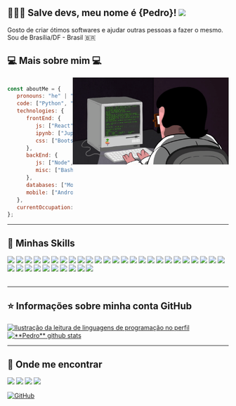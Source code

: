 <!--
**pedroar9/pedroar9** is a ✨ _special_ ✨ repository because its `README.md` (this file) appears on your GitHub profile.

Here are some ideas to get you started:

- 🔭 I’m currently working on ...
- 🌱 I’m currently learning ...
- 👯 I’m looking to collaborate on ...
- 🤔 I’m looking for help with ...
- 💬 Ask me about ...
- 📫 How to reach me: ...
- 😄 Pronouns: ...
- ⚡ Fun fact: ...
-->

## 👨🏻‍💻 Salve devs, meu nome é {Pedro}! <img src="https://raw.githubusercontent.com/iampavangandhi/iampavangandhi/master/gifs/Hi.gif" width="30px">

Gosto de criar ótimos softwares e ajudar outras pessoas a fazer o mesmo. <br>
Sou de Brasília/DF - Brasil 🇧🇷

## 💻 Mais sobre mim 💻

<img align="right" width="355" src="programming.gif" />

```javascript

const aboutMe = {
   pronouns: "he" | "him",
   code: ["Python", "Javascript", "Typescript"],
   technologies: {
      frontEnd: {
         js: ["React"],
         ipynb: ["Jupyter", "Pandas"], 
         css: ["Bootstrap", "Material Design", "HTML5", "CSS3"]
      },
      backEnd: {
         js: ["Node", "Express"],
         misc: ["Bash", "Linux", "Analytics"]
      },
      databases: ["MongoDB", "MySQL", "PostegreSQL", "Hive", "DBeaver"],
      mobile: ["Android", "iOS"]
   },
   currentOccupation: ["I'm working in a public bank"],
};

```
____


## 🚀 Minhas Skills
<div>
 <img src="https://img.shields.io/badge/Linux-FCC624?style=for-the-badge&logo=linux&logoColor=black" />
 <img src="https://img.shields.io/badge/Debian-A81D33?style=for-the-badge&logo=debian&logoColor=white" />
 <img src="https://img.shields.io/badge/bash-4EA94B?style=for-the-badge&logo=educative&logoColor=black" />
 <img src="https://img.shields.io/badge/redhat-EE0000?style=for-the-badge&logo=redhat&logoColor=#EE0000" />
 <img src="https://img.shields.io/badge/Mint-87cf3E?style=for-the-badge&logo=linuxmint&logoColor=darkgreen" />
 <img src="https://img.shields.io/badge/ubuntu-E95420?style=for-the-badge&logo=ubuntu&logoColor=white" />
  <img src="https://img.shields.io/badge/htop-009020?style=for-the-badge&logo=htop&logoColor=white" />
 <img src="https://img.shields.io/badge/Python-3776AB?style=for-the-badge&logo=python&logoColor=F7DF1E"/>
 <img src="https://img.shields.io/badge/JavaScript-323330?style=for-the-badge&logo=javascript&logoColor=F7DF1E" />
<img src="https://img.shields.io/badge/apache hadoop-66CCFF?style=for-the-badge&logo=apache hadoop&logoColor=black"/>
 <img src="https://img.shields.io/badge/postgresql-4169e1?style=for-the-badge&logo=postgresql&logoColor=white"/>
 <img src="https://img.shields.io/badge/mysql-4479A1?style=for-the-badge&logo=mysql&logoColor=white" />
<img src="https://img.shields.io/badge/MongoDB-4EA94B?style=for-the-badge&logo=mongodb&logoColor=white" />
<img src="https://img.shields.io/badge/sqlite-003B57?style=for-the-badge&logo=sqlite&logoColor=yellow" />
<img src="https://img.shields.io/badge/apache hive-FDEE21?style=for-the-badge&logo=apachehive&logoColor=black" />
<img src="https://img.shields.io/badge/dbeaver-382923?style=for-the-badge&logo=dbeaver&logoColor=red" />  
<img src="https://img.shields.io/badge/apache spark-E25A1C?style=for-the-badge&logo=apachespark&logoColor=black" />

<img src="https://img.shields.io/badge/Jupyter-F37626?style=for-the-badge&logo=jupyter&logoColor=white" />
<img src="https://img.shields.io/badge/Pandas-150458?style=for-the-badge&logo=pandas&logoColor=blue" />
<img src="https://img.shields.io/badge/Google Colab-F9AB00?style=for-the-badge&logo=googlecolab&logoColor=white" />
<img src="https://img.shields.io/badge/swagger-85EA2D?style=for-the-badge&logo=swagger&logoColor=black" />

<img src="https://img.shields.io/badge/power bi-F2C811?style=for-the-badge&logo=powerbi&logoColor=white" />

<img src="https://img.shields.io/badge/sandbox-151515?style=for-the-badge&logo=codesandbox&logoColor=white" />
 <img src="https://img.shields.io/badge/Bootstrap-563D7C?style=for-the-badge&logo=bootstrap&logoColor=white"/>
 <img src="https://img.shields.io/badge/CSS3-1572B6?style=for-the-badge&logo=css3&logoColor=white" />
 <img src="https://img.shields.io/badge/HTML5-E34F26?style=for-the-badge&logo=html5&logoColor=white" />
 <img src="https://img.shields.io/badge/VS Code-0078D4?style=for-the-badge&logo=viscode&logoColor=white" />
 <img src="https://img.shields.io/badge/GIT-E44C30?style=for-the-badge&logo=git&logoColor=white" />
 <img src="https://img.shields.io/badge/GitHub-100000?style=for-the-badge&logo=github&logoColor=white" />
 <img src="https://img.shields.io/badge/gitlab-FC6D26?style=for-the-badge&logo=gitlab&logoColor=white" />

 <img src="https://img.shields.io/badge/Android-3cc97b?style=for-the-badge&logo=android&logoColor=D3D3D3" />
 <img src="https://img.shields.io/badge/Figma-F24E1E?style=for-the-badge&logo=figma&logoColor=white" />
  <img src="https://img.shields.io/badge/GIMP-657D8B?style=for-the-badge&logo=gimp&logoColor=white" />
 <img src="https://img.shields.io/badge/LibreOffice-18A303?style=for-the-badge&logo=LibreOffice&logoColor=white" />
  <img src="https://img.shields.io/badge/markdown-000000?style=for-the-badge&logo=markdown&logoColor=white" />

</div>

<br>

____

## ⭐ Informações sobre minha conta GitHub

<a href="https://github.com/pedroar9" title="Ilustração do Mapeamento de Linguagens">
  <img height=200 align="center" src="https://github-readme-stats.vercel.app/api/top-langs/?username=pedroar9&theme=dracula&locale=pt-br&include_all_commits=true&show_icons=true" alt="Ilustração da leitura de linguagens de programação no perfil"/>
</a>
<a href="https://github.com/pedroar9" title="Ilustração do Mapeamento do meu Perfil">
 <img height=200 align="center" src="https://github-readme-stats.vercel.app/api?username=pedroar9&show_icons=true&theme=dracula&line_height=27&locale=pt-br&include_all_commits=true" alt="**Pedro** github stats"/>
</a>


<br>

____

## 📍 Onde me encontrar
<div> 
<a href="https://github.com/pedroar9/" target="_blank"><img src="https://img.shields.io/badge/GitHub-100000?style=for-the-badge&logo=github&logoColor=white" target="_blank"></a>
<a href="mailto:pedrocarlos.assis@gmail.com)"><img src="https://img.shields.io/badge/-Gmail-red?style=for-the-badge&logo=gmail&logoColor=white" target="_blank"></a>
<a href="https://www.linkedin.com/in/pedrocarlos-assis/"><img src="https://img.shields.io/badge/LinkedIn-0077B5?style=for-the-badge&logo=linkedin&logoColor=white" target="_blank"></a>
<a href="https://www.youtube.com/@pedroar9"><img src="https://img.shields.io/badge/YouTube-FF0000?style=for-the-badge&logo=youtube&logoColor=white" target="_blank"></a>

<br>

[![GitHub](https://img.shields.io/github/followers/pedroar9?label=follow&style=social)](https://github.com/pedroar9)

</div>